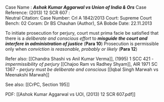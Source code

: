 Case Name : ***Ashok Kumar Aggarwal vs Union of India & Ors***
Case Reference: (2013) 12 SCR 607 :  
Neutral Citation:
Case Number: Crl A 1842/2013
Court: Supreme Court
Bench: 02
Coram: Dr BS Chauhan (Author), SA Bobde
Date: 22.11.2013

To initiate prosecution for perjury, court must prima facie be satisfied that there is a *deliberate and conscious effort* to ***misguide the court and interfere in administration of justice*** (**Para 10**)
	Prosecution is permissible only when *conviction is reasonable, probably or likely* (**Para 12**)

Refer also:
[[Chandra Shashi vs Anil Kumar Verma]], (1995) 1 SCC 421 - *impermissibility of perjury*
[[Chajoo Ram vs Radhey Shyam]], AIR 1971 SC 1367 - *perjury must be deliberate and conscious*
[[Iqbal Singh Marwah vs Meenakshi Marwah]]

See also:
[[CrPC, Section 195]] 

PDF:
[[Ashok Kumar Aggarwal vs UOI, (2013) 12 SCR 607.pdf]]